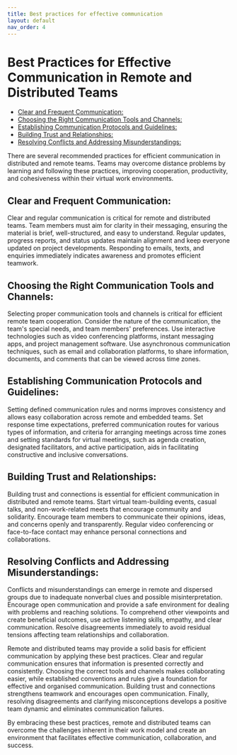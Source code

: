 ```yaml
---
title: Best practices for effective communication
layout: default
nav_order: 4
---
```


<!-- omit in toc -->
# Best Practices for Effective Communication in Remote and Distributed Teams


- [Clear and Frequent Communication:](#clear-and-frequent-communication)
- [Choosing the Right Communication Tools and Channels:](#choosing-the-right-communication-tools-and-channels)
- [Establishing Communication Protocols and Guidelines:](#establishing-communication-protocols-and-guidelines)
- [Building Trust and Relationships:](#building-trust-and-relationships)
- [Resolving Conflicts and Addressing Misunderstandings:](#resolving-conflicts-and-addressing-misunderstandings)




There are several recommended practices for efficient communication in distributed and remote teams. Teams may overcome distance problems by learning and following these practices, improving cooperation, productivity, and cohesiveness within their virtual work environments.


## Clear and Frequent Communication:

Clear and regular communication is critical for remote and distributed teams. Team members must aim for clarity in their messaging, ensuring the material is brief, well-structured, and easy to understand. Regular updates, progress reports, and status updates maintain alignment and keep everyone updated on project developments. Responding to emails, texts, and enquiries immediately indicates awareness and promotes efficient teamwork.


## Choosing the Right Communication Tools and Channels:

Selecting proper communication tools and channels is critical for efficient remote team cooperation. Consider the nature of the communication, the team's special needs, and team members' preferences. Use interactive technologies such as video conferencing platforms, instant messaging apps, and project management software. Use asynchronous communication techniques, such as email and collaboration platforms, to share information, documents, and comments that can be viewed across time zones.


## Establishing Communication Protocols and Guidelines:


Setting defined communication rules and norms improves consistency and allows easy collaboration across remote and embedded teams. Set response time expectations, preferred communication routes for various types of information, and criteria for arranging meetings across time zones and setting standards for virtual meetings, such as agenda creation, designated facilitators, and active participation, aids in facilitating constructive and inclusive conversations.


## Building Trust and Relationships:


Building trust and connections is essential for efficient communication in distributed and remote teams. Start virtual team-building events, casual talks, and non-work-related meets that encourage community and solidarity. Encourage team members to communicate their opinions, ideas, and concerns openly and transparently. Regular video conferencing or face-to-face contact may enhance personal connections and collaborations.


## Resolving Conflicts and Addressing Misunderstandings:


Conflicts and misunderstandings can emerge in remote and dispersed groups due to inadequate nonverbal clues and possible misinterpretation. Encourage open communication and provide a safe environment for dealing with problems and reaching solutions. To comprehend other viewpoints and create beneficial outcomes, use active listening skills, empathy, and clear communication. Resolve disagreements immediately to avoid residual tensions affecting team relationships and collaboration.

Remote and distributed teams may provide a solid basis for efficient communication by applying these best practices. Clear and regular communication ensures that information is presented correctly and consistently. Choosing the correct tools and channels makes collaborating easier, while established conventions and rules give a foundation for effective and organised communication. Building trust and connections strengthens teamwork and encourages open communication. Finally, resolving disagreements and clarifying misconceptions develops a positive team dynamic and eliminates communication failures.

By embracing these best practices, remote and distributed teams can overcome the challenges inherent in their work model and create an environment that facilitates effective communication, collaboration, and success. 
